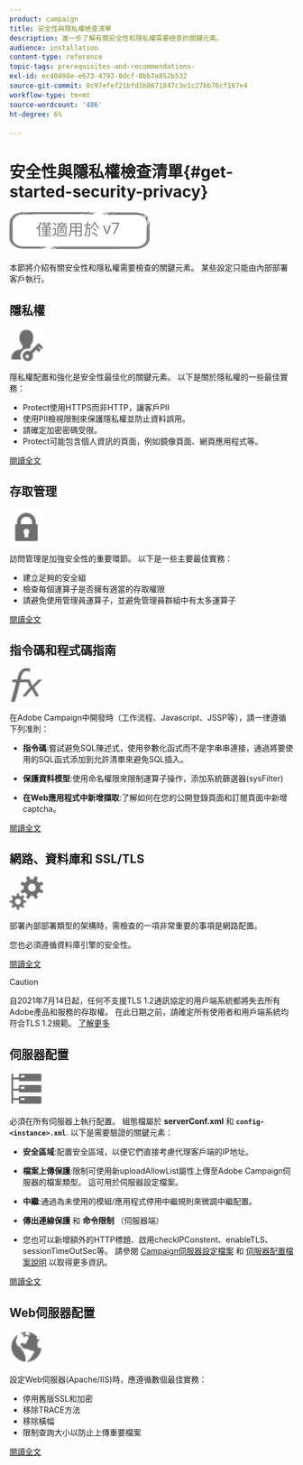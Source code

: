 ```yaml
---
product: campaign
title: 安全性與隱私權檢查清單
description: 進一步了解有關安全性和隱私權需要檢查的關鍵元素。
audience: installation
content-type: reference
topic-tags: prerequisites-and-recommendations-
exl-id: ec40498e-e673-4792-8dcf-8bb7e852b532
source-git-commit: 0c97efef21bfd3b8671847c3e1c27bb76cf167e4
workflow-type: tm+mt
source-wordcount: '486'
ht-degree: 6%

---
```


# 安全性與隱私權檢查清單{#get-started-security-privacy}

![](../../assets/v7-only.svg)

本節將介紹有關安全性和隱私權需要檢查的關鍵元素。 某些設定只能由內部部署客戶執行。

## 隱私權

<img src="assets/do-not-localize/icon_privacy.svg" width="60px">

隱私權配置和強化是安全性最佳化的關鍵元素。 以下是關於隱私權的一些最佳實務：

* Protect使用HTTPS而非HTTP，讓客戶PII
* 使用PII檢視限制來保護隱私權並防止資料誤用。
* 請確定加密密碼受限。
* Protect可能包含個人資訊的頁面，例如鏡像頁面、網頁應用程式等。

[閱讀全文](../../installation/using/privacy.md)

## 存取管理

<img src="assets/do-not-localize/icon_access.svg" width="60px">

訪問管理是加強安全性的重要環節。 以下是一些主要最佳實務：

* 建立足夠的安全組
* 檢查每個運算子是否擁有適當的存取權限
* 請避免使用管理員運算子，並避免管理員群組中有太多運算子

[閱讀全文](../../installation/using/access-management.md)

## 指令碼和程式碼指南

<img src="assets/do-not-localize/icon_scripting.svg" width="60px">

在Adobe Campaign中開發時（工作流程、Javascript、JSSP等），請一律遵循下列准則：

* **指令碼**:嘗試避免SQL陳述式，使用參數化函式而不是字串串連接，通過將要使用的SQL函式添加到允許清單來避免SQL插入。

* **保護資料模型**:使用命名權限來限制運算子操作，添加系統篩選器(sysFilter)

* **在Web應用程式中新增擷取**:了解如何在您的公開登錄頁面和訂閱頁面中新增captcha。

[閱讀全文](../../installation/using/scripting-coding-guidelines.md)

## 網路、資料庫和 SSL/TLS

<img src="assets/do-not-localize/icon_network.svg" width="60px">

部署內部部署類型的架構時，需檢查的一項非常重要的事項是網路配置。

您也必須遵循資料庫引擎的安全性。

[閱讀全文](../../installation/using/network-database.md)

>[!CAUTION]
>
>自2021年7月14日起，任何不支援TLS 1.2通訊協定的用戶端系統都將失去所有Adobe產品和服務的存取權。 在此日期之前，請確定所有使用者和用戶端系統均符合TLS 1.2規範。 [了解更多](https://helpx.adobe.com/x-productkb/multi/eol-tls-support.html)

## 伺服器配置

<img src="assets/do-not-localize/icon_server.svg" width="60px">

必須在所有伺服器上執行配置。 組態檔屬於 **serverConf.xml** 和 **`config-<instance>.xml`**. 以下是需要驗證的關鍵元素：

* **安全區域**:配置安全區域，以便它們直接考慮代理客戶端的IP地址。

* **檔案上傳保護**:限制可使用新uploadAllowList屬性上傳至Adobe Campaign伺服器的檔案類型。 這可用於伺服器設定檔案。

* **中繼**:通過為未使用的模組/應用程式停用中繼規則來微調中繼配置。

* **傳出連線保護** 和 **命令限制** （伺服器端）

* 您也可以新增額外的HTTP標題、啟用checkIPConstent、enableTLS、sessionTimeOutSec等。 請參閱 [Campaign伺服器設定檔案](../../installation/using/configuring-campaign-server.md) 和 [伺服器配置檔案說明](../../installation/using/the-server-configuration-file.md) 以取得更多資訊。

[閱讀全文](../../installation/using/server-configuration.md)

## Web伺服器配置

<img src="assets/do-not-localize/icon_web.svg" width="60px">

設定Web伺服器(Apache/IIS)時，應遵循數個最佳實務：

* 停用舊版SSL和加密
* 移除TRACE方法
* 移除橫幅
* 限制查詢大小以防止上傳重要檔案

[閱讀全文](../../installation/using/web-server-configuration.md)
